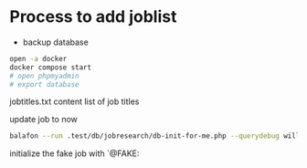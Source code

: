 # Process to add joblist

- backup database 
```sh
open -a docker
docker compose start
# open phpmyadmin
# export database
```


jobtitles.txt content list of job titles


update job to now 

```sh
balafon --run .test/db/jobresearch/db-init-for-me.php --querydebug willy.meli@yahoo.fr --to:2025-06-13 --from:2025-01-01
```

initialize the fake job with `@FAKE: